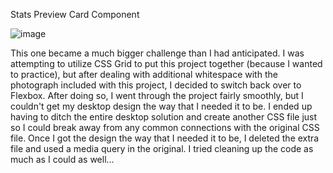Stats Preview Card Component

![image](https://github.com/cdanderson76/Stats-Preview-Card-Component/assets/138369806/31cc53a4-cc2f-44ac-bdee-2195800792cb)


This one became a much bigger challenge than I had anticipated.  I was attempting to utilize CSS Grid to put this project together (because I wanted to practice), but after dealing with additional whitespace with the photograph included with this project, I decided to switch back over to Flexbox.  After doing so, I went through the project fairly smoothly, but I couldn't get my desktop design the way that I needed it to be.  I ended up having to ditch the entire desktop solution and create another CSS file just so I could break away from any common connections with the original CSS file. Once I got the design the way that I needed it to be, I deleted the extra file and used a media query in the original.  I tried cleaning up the code as much as I could as well...
